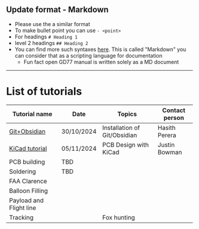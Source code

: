 ## Update format - Markdown

- Please use the a similar format
- To make bullet point you can use `- <point>`
- For headings `# Heading 1`
- level 2 headings `## Heading 2`
- You can find more such syntaxes [here](https://www.markdownguide.org/cheat-sheet/). This is called "Markdown" you can consider that as a scripting language for documentation  
	- Fun fact open GD77 manual is written solely as a MD document

---
# List of tutorials

| Tutorial name                                                                                | Date       | Topics                       | Contact person |
| -------------------------------------------------------------------------------------------- | ---------- | ---------------------------- | -------------- |
| [Git+Obsidian](./Git_setup.md)                                                               | 30/10/2024 | Installation of Git/Obsidian | Hasith Perera  |
| [KiCad tutorial](https://www.youtube.com/watch?v=eSiaZDVhYhk&ab_channel=WVUAmateurRadioClub) | 05/11/2024 | PCB Design with KiCad        | Justin Bowman  |
| PCB building                                                                                 | TBD        |                              |                |
| Soldering                                                                                    | TBD        |                              |                |
| FAA Clarence                                                                                 |            |                              |                |
| Balloon Filling                                                                              |            |                              |                |
| Payload and Flight line                                                                      |            |                              |                |
| Tracking                                                                                     |            | Fox hunting                  |                |
